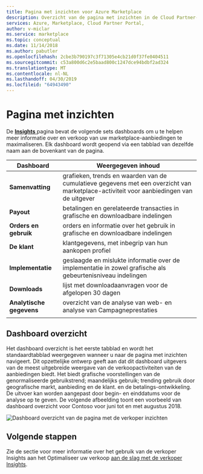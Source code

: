 ```yaml
---
title: Pagina met inzichten voor Azure Marketplace
description: Overzicht van de pagina met inzichten in de Cloud Partner-Portal voor Azure Marketplace.
services: Azure, Marketplace, Cloud Partner Portal,
author: v-miclar
ms.service: marketplace
ms.topic: conceptual
ms.date: 11/14/2018
ms.author: pabutler
ms.openlocfilehash: 2cbe3b790197c3f71305e4cb21d0f37fe0404511
ms.sourcegitcommit: c53a800d6c2e5baad800c1247dce94bdbf2ad324
ms.translationtype: MT
ms.contentlocale: nl-NL
ms.lasthandoff: 04/30/2019
ms.locfileid: "64943490"
---
```

# <a name="insights-page"></a>Pagina met inzichten

De [ **Insights** ](https://cloudpartner.azure.com/#insights) pagina bevat de volgende sets dashboards om u te helpen meer informatie over en verkoop van uw marketplace-aanbiedingen te maximaliseren.  Elk dashboard wordt geopend via een tabblad van dezelfde naam aan de bovenkant van de pagina.


|  **Dashboard**    |  **Weergegeven inhoud**               |
|  -------------    |  ---------------------               |
| **Samenvatting**       | grafieken, trends en waarden van de cumulatieve gegevens met een overzicht van marketplace-activiteit voor aanbiedingen van de uitgever |
| **Payout**        | betalingen en gerelateerde transacties in grafische en downloadbare indelingen |
| **Orders en gebruik** | orders en informatie over het gebruik in grafische en downloadbare indelingen |
| **De klant**      | klantgegevens, met inbegrip van hun aankopen profiel |
| **Implementatie**    | geslaagde en mislukte informatie over de implementatie in zowel grafische als gebeurtenisniveau indelingen |
| **Downloads**     | lijst met downloadaanvragen voor de afgelopen 30 dagen |
| **Analytische gegevens**     | overzicht van de analyse van web- en analyse van Campagneprestaties |
|  |  |


## <a name="summary-dashboard"></a>Dashboard overzicht
Het dashboard overzicht is het eerste tabblad en wordt het standaardtabblad weergegeven wanneer u naar de pagina met inzichten navigeert.  Dit opzettelijke ontwerp geeft aan dat dit dashboard uitgevers van de meest uitgebreide weergave van de verkoopactiviteiten van de aanbiedingen biedt.  Het biedt grafische voorstellingen van de genormaliseerde gebruikstrend; maandelijks gebruik; trending gebruik door geografische markt, aanbieding en de klant. en de betalings-ontwikkeling.  De uitvoer kan worden aangepast door begin- en einddatums voor de analyse op te geven.  De volgende afbeelding toont een voorbeeld van dashboard overzicht voor Contoso voor juni tot en met augustus 2018.

![Dashboard overzicht van de pagina met de verkoper inzichten](./media/insights-page1.png)


## <a name="next-steps"></a>Volgende stappen

Zie de sectie voor meer informatie over het gebruik van de verkoper Insights aan het Optimaliseer uw verkoop [aan de slag met de verkoper Insights](./../../cloud-partner-portal-orig/si-getting-started.md).

